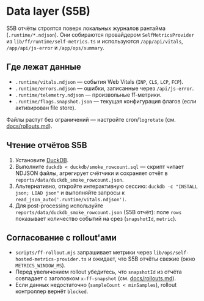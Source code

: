 # Data layer (S5B)

S5B отчёты строятся поверх локальных журналов рантайма (`.runtime/*.ndjson`). Они собираются провайдером `SelfMetricsProvider` из `lib/ff/runtime/self-metrics.ts` и используются `/app/api/vitals`, `/app/api/js-error` и `/app/ops/summary`.

## Где лежат данные

- `.runtime/vitals.ndjson` — события Web Vitals (`INP`, `CLS`, `LCP`, `FCP`).
- `.runtime/errors.ndjson` — ошибки, записанные через `/api/js-error`.
- `.runtime/telemetry.ndjson` — произвольные ff-метрики.
- `.runtime/flags.snapshot.json` — текущая конфигурация флагов (если активирован file store).

Файлы растут без ограничений — настройте cron/`logrotate` (см. [docs/rollouts.md](./rollouts.md#мониторинг-состояния)).

## Чтение отчётов S5B

1. Установите [DuckDB](https://duckdb.org/).
2. Выполните `duckdb < duckdb/smoke_rowcount.sql` — скрипт читает NDJSON файлы, агрегирует счётчики и сохраняет отчёт в `reports/data/duckdb_smoke_rowcount.json`.
3. Альтернативно, откройте интерактивную сессию: `duckdb -c "INSTALL json; LOAD json"` и выполняйте запросы к `read_json_auto('.runtime/vitals.ndjson')`.
4. Для post-processing используйте `reports/data/duckdb_smoke_rowcount.json` (S5B отчёт): поле `rows` показывает количество событий на срез (`snapshotId`, `metric`).

## Согласование с rollout'ами

- `scripts/ff-rollout.mjs` запрашивает метрики через `lib/ops/self-hosted-metrics-provider.ts` и ожидает, что S5B отчёты свежие (окно `METRICS_WINDOW_MS`).
- Перед увеличением rollout убедитесь, что `snapshotId` из отчёта совпадает с заголовком `x-ff-snapshot` (см. [docs/rollouts.md](./rollouts.md#мониторинг-состояния)).
- Если данных недостаточно (`sampleCount < minSamples`), rollout контроллер вернёт `blocked`.

